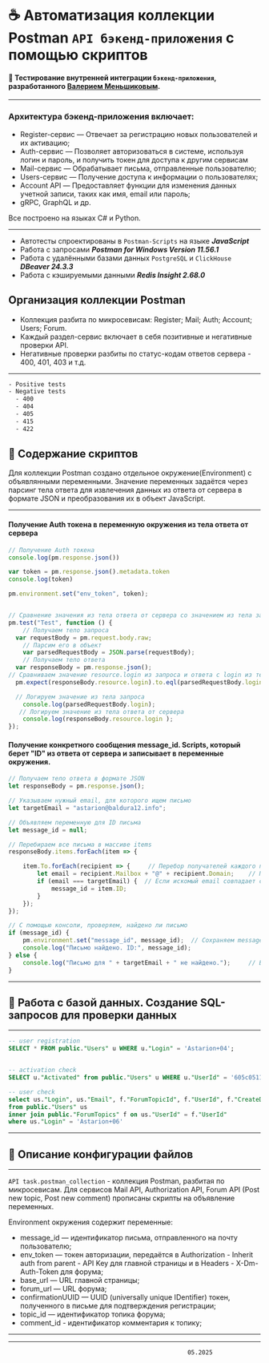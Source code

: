 # ☕ Автоматизация коллекции Postman `API бэкенд-приложения` с помощью скриптов

#### 👾 Тестирование внутренней интеграции `бэкенд-приложения`, разработанного [Валерием Меньшиковым](https://aqa-engineer.com/about).
***
### Архитектура бэкенд-приложения включает:
- Register-сервис — Отвечает за регистрацию новых пользователей и их активацию;
- Auth-сервис — Позволяет авторизоваться в системе, используя логин и пароль, и получить токен для доступа к другим сервисам
- Mail-сервис — Обрабатывает письма, отправленные пользователю;
- Users-сервис — Получение доступа к информации о пользователях;
- Account API — Предоставляет функции для изменения данных учетной записи, таких как имя, email или пароль;
- gRPC, GraphQL и др.

Все построено на языках C# и Python.

---

- Автотесты спроектированы в `Postman-Scripts` на языке ***JavaScript***
- Работа с запросами ***Postman for Windows Version 11.56.1***
- Работа с удалёнными базами данных `PostgreSQL` и `ClickHouse` ***DBeaver 24.3.3***
- Работа с кэшируемыми данными ***Redis Insight 2.68.0***

## Организация коллекции Postman
- Коллекция разбита по микросевисам: Register; Mail; Auth; Account; Users; Forum.
- Каждый раздел-сервис включает в себя позитивные и негативные проверки API.
- Негативные проверки разбиты по статус-кодам ответов сервера - 400, 401, 403 и т.д.
---
```sh
- Positive tests
- Negative tests
  - 400
  - 404
  - 405
  - 415
  - 422
```

## 👾 Содержание скриптов

Для коллекции Postman создано отдельное окружение(Environment) с объявлянными переменными. Значение переменных задаётся через парсинг тела ответа для извлечения данных из ответа от сервера в формате JSON и преобразования их в объект JavaScript.

---

#### Получение Auth токена в переменную окружения из тела ответа от сервера
```javascript
// Получение Auth токена
console.log(pm.response.json())

var token = pm.response.json().metadata.token 
console.log(token)

pm.environment.set("env_token", token);


// Сравнение значения из тела ответа от сервера со значением из тела запроса
pm.test("Test", function () {
    // Получаем тело запроса
  var requestBody = pm.request.body.raw;
    // Парсим его в объект
    var parsedRequestBody = JSON.parse(requestBody);    
    // Получаем тело ответа
  var responseBody = pm.response.json();
// Сравниваем значение resource.login из запроса и ответа c login из тела запроса
  pm.expect(responseBody.resource.login).to.eql(parsedRequestBody.login);

  // Логируем значение из тела запроса
    console.log(parsedRequestBody.login);
   // Логируем значение из тела ответа от сервера
    console.log(responseBody.resource.login );
});
```

#### Получение конкретного сообщения message_id. Scripts, который берет "ID" из ответа от сервера и записывает в переменные окружения.
```javascript
// Получаем тело ответа в формате JSON
let responseBody = pm.response.json();

// Указываем нужный email, для которого ищем письмо
let targetEmail = "astarion@baldura12.info";

// Объявляем переменную для ID письма
let message_id = null;

// Перебираем все письма в массиве items
responseBody.items.forEach(item => {

    item.To.forEach(recipient => {     // Перебор получателей каждого письма
        let email = recipient.Mailbox + "@" + recipient.Domain;    // Получаем полный email из ключей Mailbox и Domain
        if (email === targetEmail) {  // Если искомый email совпадает с нужным, сохраняем ID письма в message_id
            message_id = item.ID;
        }
    });
});

// С помощью консоли, проверяем, найдено ли письмо
if (message_id) {  
    pm.environment.set("message_id", message_id);  // Сохраняем message_id письма в переменную окружения 
    console.log("Письмо найдено. ID:", message_id);
} else {
    console.log("Письмо для " + targetEmail + " не найдено.");     // Выводим сообщение в консоль, если письмо не найдено
}
```


---

## 👾 Работа с базой данных. Создание SQL-запросов для проверки данных

---
```sql
-- user registration
SELECT * FROM public."Users" u WHERE u."Login" = 'Astarion+04';


-- activation check
SELECT u."Activated" from public."Users" u WHERE u."UserId" = '605c0511-cc79-4fb2-96ff-8254b23aeabd';

-- user check
select us."Login", us."Email", f."ForumTopicId", f."UserId", f."CreateDate"
from public."Users" us
inner join public."ForumTopics" f on us."UserId" = f."UserId"
where us."Login" = 'Astarion+06'
```

---
## 👾 Описание конфигурации файлов

---

`API task.postman_collection` - коллекция Postman, разбитая по микросевисам.
Для сервисов Mail API, Authorization API, Forum API (Post new topic, Post new comment) прописаны скрипты на объявление переменных.

Environment окружения содержит переменные:
- message_id — идентификатор письма, отправленного на почту пользователю;
- env_token — токен авторизации, передаётся в Authorization - Inherit auth from parent - API Key для главной страницы и в Headers - X-Dm-Auth-Token для форума;
- base_url — URL главной страницы;
- forum_url — URL форума;
- confirmationUUID — UUID (universally unique IDentifier) токен, полученного в письме для подтверждения регистрации;
- topic_id — идентификатор топика форума;
- comment_id - идентификатор комментария к топику;

---
---
                                                      05.2025
